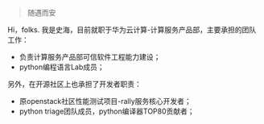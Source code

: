 > 随遇而安

Hi，folks. 我是史海，目前就职于华为云计算-计算服务产品部，主要承担的团队工作：
* 负责计算服务产品部可信软件工程能力建设；
* python编程语言Lab成员；

另外，在开源社区上也承担了开发者职责：
* 原openstack社区性能测试项目-rally服务核心开发者；
* python triage团队成员，python编译器TOP80贡献者；
